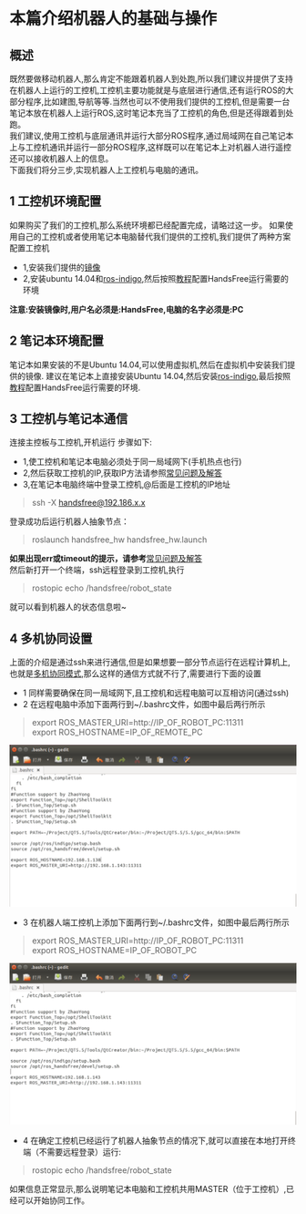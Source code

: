 # 本篇介绍机器人的基础与操作  

## 概述
既然要做移动机器人,那么肯定不能跟着机器人到处跑,所以我们建议并提供了支持在机器人上运行的工控机,工控机主要功能就是与底层进行通信,还有运行ROS的大部分程序,比如建图,导航等等.当然也可以不使用我们提供的工控机,但是需要一台笔记本放在机器人上运行ROS,这时笔记本充当了工控机的角色,但是还得跟着到处跑。   
我们建议,使用工控机与底层通讯并运行大部分ROS程序,通过局域网在自己笔记本上与工控机通讯并运行一部分ROS程序,这样既可以在笔记本上对机器人进行遥控还可以接收机器人上的信息。   
下面我们将分三步,实现机器人上工控机与电脑的通讯。

## 1 工控机环境配置

如果购买了我们的工控机,那么系统环境都已经配置完成，请略过这一步。
如果使用自己的工控机或者使用笔记本电脑替代我们提供的工控机,我们提供了两种方案配置工控机

* 1,安装我们提供的[镜像](ZZzadlj)
* 2,安装ubuntu 14.04和[ros-indigo](/docs/FAQ/environment_config.html#安装ros),然后按照[教程](/docs/FAQ/environment_config.html#配置handsfree环境)配置HandsFree运行需要的环境

**注意:安装镜像时,用户名必须是:HandsFree,电脑的名字必须是:PC**

## 2 笔记本环境配置
笔记本如果安装的不是Ubuntu 14.04,可以使用虚拟机,然后在虚拟机中安装我们提供的镜像.
建议在笔记本上直接安装Ubuntu 14.04,然后安装[ros-indigo](/docs/FAQ/environment_config.html#安装ros),最后按照[教程](/docs/FAQ/environment_config.html#配置handsfree环境)配置HandsFree运行需要的环境.

## 3 工控机与笔记本通信
连接主控板与工控机,开机运行
步骤如下:
* 1,使工控机和笔记本电脑必须处于同一局域网下(手机热点也行)
* 2,然后获取工控机的IP,获取IP方法请参照[常见问题及解答](https://wiki.robocoder.org/docs/FAQ/how-to-get-IP.html)
* 3,在笔记本电脑终端中登录工控机,@后面是工控机的IP地址

>ssh -X handsfree@192.186.x.x

登录成功后运行机器人抽象节点：

>roslaunch handsfree_hw handsfree_hw.launch

**如果出现err或timeout的提示，请参考**[常见问题及解答](https://wiki.robocoder.org/docs/FAQ/solution-of-handsfree-hw-error.html)   
然后新打开一个终端，ssh远程登录到工控机,执行
>rostopic echo /handsfree/robot_state

就可以看到机器人的状态信息啦~


## 4 多机协同设置
上面的介绍是通过ssh来进行通信,但是如果想要一部分节点运行在远程计算机上,也就是[多机协同模式](http://wiki.ros.org/ROS/Tutorials/MultipleMachines),那么这样的通信方式就不行了,需要进行下面的设置

* 1 同样需要确保在同一局域网下,且工控机和远程电脑可以互相访问(通过ssh)
* 2 在远程电脑中添加下面两行到~/.bashrc文件，如图中最后两行所示
>export ROS_MASTER_URI=http://IP_OF_ROBOT_PC:11311   
>export ROS_HOSTNAME=IP_OF_REMOTE_PC

![远程电脑设置](/images/Tutorial/Getting_Started/net_pc.png)
* 3 在机器人端工控机上添加下面两行到~/.bashrc文件，如图中最后两行所示
>export ROS_MASTER_URI=http://IP_OF_ROBOT_PC:11311   
>export ROS_HOSTNAME=IP_OF_ROBOT_PC

![机器人设置](/images/Tutorial/Getting_Started/net_robot.png)
* 4 在确定工控机已经运行了机器人抽象节点的情况下,就可以直接在本地打开终端（不需要远程登录）运行:
>rostopic echo /handsfree/robot_state 

如果信息正常显示,那么说明笔记本电脑和工控机共用MASTER（位于工控机）,已经可以开始协同工作。

